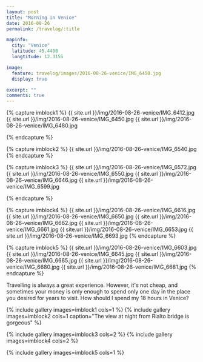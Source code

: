 ```yaml
---
layout: post
title: "Morning in Venice"
date: 2016-08-26
permalink: /travelog/:title

mapinfo:
  city: "Venice"
  latitude: 45.4408
  longtitude: 12.3155

image:
  feature: travelog/images/2016-08-26-venice/IMG_6450.jpg
  display: true

excerpt: ""
comments: true
---
```


{% capture imblock1 %}
	{{ site.url }}/img/2016-08-26-venice/IMG_6412.jpg
	{{ site.url }}/img/2016-08-26-venice/IMG_6450.jpg
	{{ site.url }}/img/2016-08-26-venice/IMG_6480.jpg

{% endcapture %}

{% capture imblock2 %}
	{{ site.url }}/img/2016-08-26-venice/IMG_6540.jpg
{% endcapture %}

{% capture imblock3 %}
	{{ site.url }}/img/2016-08-26-venice/IMG_6572.jpg
	{{ site.url }}/img/2016-08-26-venice/IMG_6550.jpg
	{{ site.url }}/img/2016-08-26-venice/IMG_6646.jpg
	{{ site.url }}/img/2016-08-26-venice/IMG_6599.jpg

{% endcapture %}


{% capture imblock4 %}
	{{ site.url }}/img/2016-08-26-venice/IMG_6616.jpg
	{{ site.url }}/img/2016-08-26-venice/IMG_6650.jpg
	{{ site.url }}/img/2016-08-26-venice/IMG_6662.jpg
	{{ site.url }}/img/2016-08-26-venice/IMG_6661.jpg
	{{ site.url }}/img/2016-08-26-venice/IMG_6653.jpg
	{{ site.url }}/img/2016-08-26-venice/IMG_6693.jpg
{% endcapture %}

{% capture imblock5 %}
	{{ site.url }}/img/2016-08-26-venice/IMG_6603.jpg
	{{ site.url }}/img/2016-08-26-venice/IMG_6645.jpg
	{{ site.url }}/img/2016-08-26-venice/IMG_6665.jpg
	{{ site.url }}/img/2016-08-26-venice/IMG_6680.jpg
	{{ site.url }}/img/2016-08-26-venice/IMG_6681.jpg
{% endcapture %}


Travelling is always a great experience. However, it's not cheap, and sometimes your money is only enough to spend only one day in the place you desired for years to visit. How should I spend my 18 hours in Venice? 


{% include gallery images=imblock1 cols=1 %}
{% include gallery images=imblock2 cols=1 caption="The view at night from Rialto bridge is gorgeous" %}

{% include gallery images=imblock3 cols=2 %}
{% include gallery images=imblock4 cols=2 %}

{% include gallery images=imblock5 cols=1 %}
